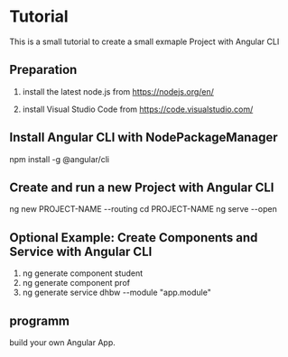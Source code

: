 # Tutorial

This is a small tutorial to create a small exmaple Project with Angular CLI

## Preparation

1. install the latest node.js from https://nodejs.org/en/

2. install Visual Studio Code from https://code.visualstudio.com/

## Install Angular CLI with NodePackageManager

npm install -g @angular/cli

## Create and run a new Project with Angular CLI

ng new PROJECT-NAME --routing
cd PROJECT-NAME
ng serve --open

## Optional Example: Create Components and Service with Angular CLI

1. ng generate component student
2. ng generate component prof
3. ng generate service dhbw --module "app.module"

## programm

build your own Angular App.
